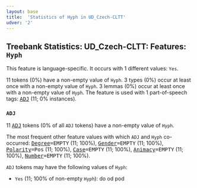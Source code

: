 ```yaml
---
layout: base
title:  'Statistics of Hyph in UD_Czech-CLTT'
udver: '2'
---
```


## Treebank Statistics: UD_Czech-CLTT: Features: `Hyph`

This feature is language-specific.
It occurs with 1 different values: `Yes`.

11 tokens (0%) have a non-empty value of `Hyph`.
3 types (0%) occur at least once with a non-empty value of `Hyph`.
3 lemmas (0%) occur at least once with a non-empty value of `Hyph`.
The feature is used with 1 part-of-speech tags: <tt>[ADJ](cs_cltt-pos-ADJ.html)</tt> (11; 0% instances).

### `ADJ`

11 <tt>[ADJ](cs_cltt-pos-ADJ.html)</tt> tokens (0% of all `ADJ` tokens) have a non-empty value of `Hyph`.

The most frequent other feature values with which `ADJ` and `Hyph` co-occurred: <tt><a href="Degree.html">Degree</a>=EMPTY</tt> (11; 100%), <tt><a href="Gender.html">Gender</a>=EMPTY</tt> (11; 100%), <tt><a href="Polarity.html">Polarity</a>=Pos</tt> (11; 100%), <tt><a href="Case.html">Case</a>=EMPTY</tt> (11; 100%), <tt><a href="Animacy.html">Animacy</a>=EMPTY</tt> (11; 100%), <tt><a href="Number.html">Number</a>=EMPTY</tt> (11; 100%).

`ADJ` tokens may have the following values of `Hyph`:

* `Yes` (11; 100% of non-empty `Hyph`): do od pod

